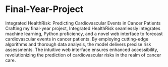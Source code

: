 # Final-Year-Project
Integrated HealthRisk: Predicting Cardiovascular Events in Cancer Patients
Crafting my final-year project, Integrated HealthRisk seamlessly integrates machine learning, Python proficiency, 
and a novel web interface to forecast cardiovascular events in cancer patients. By employing cutting-edge 
algorithms and thorough data analysis, the model delivers precise risk assessments. The intuitive web interface 
ensures enhanced accessibility, revolutionizing the prediction of cardiovascular risks in the realm of cancer care.
